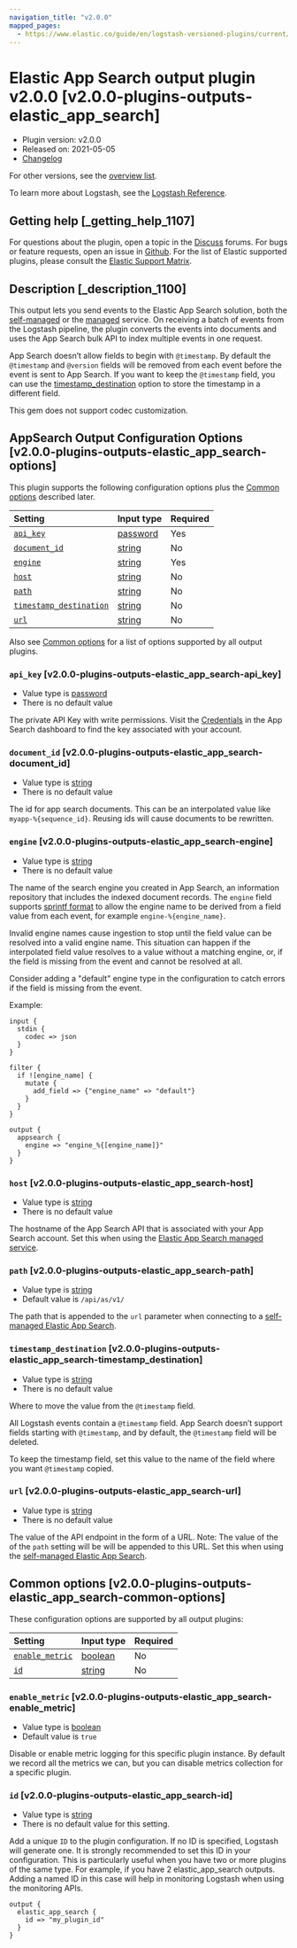```yaml
---
navigation_title: "v2.0.0"
mapped_pages:
  - https://www.elastic.co/guide/en/logstash-versioned-plugins/current/v2.0.0-plugins-outputs-elastic_app_search.html
---
```


# Elastic App Search output plugin v2.0.0 [v2.0.0-plugins-outputs-elastic_app_search]

* Plugin version: v2.0.0
* Released on: 2021-05-05
* [Changelog](https://github.com/logstash-plugins/logstash-integration-elastic_enterprise_search/blob/v2.0.0/CHANGELOG.md)

For other versions, see the [overview list](output-elastic_app_search-index.md).

To learn more about Logstash, see the [Logstash Reference](https://www.elastic.co/guide/en/logstash/current/index.html).

## Getting help [_getting_help_1107]

For questions about the plugin, open a topic in the [Discuss](http://discuss.elastic.co) forums. For bugs or feature requests, open an issue in [Github](https://github.com/logstash-plugins/logstash-output-elastic_app_search). For the list of Elastic supported plugins, please consult the [Elastic Support Matrix](https://www.elastic.co/support/matrix#matrix_logstash_plugins).

## Description [_description_1100]

This output lets you send events to the Elastic App Search solution, both the [self-managed](https://www.elastic.co/downloads/app-search) or the [managed](https://www.elastic.co/cloud/app-search-service) service. On receiving a batch of events from the Logstash pipeline, the plugin converts the events into documents and uses the App Search bulk API to index multiple events in one request.

App Search doesn’t allow fields to begin with `@timestamp`. By default the `@timestamp` and `@version` fields will be removed from each event before the event is sent to App Search. If you want to keep the `@timestamp` field, you can use the [timestamp\_destination](v2-0-0-plugins-outputs-elastic_app_search.md#v2.0.0-plugins-outputs-elastic_app_search-timestamp_destination) option to store the timestamp in a different field.

This gem does not support codec customization.

## AppSearch Output Configuration Options [v2.0.0-plugins-outputs-elastic_app_search-options]

This plugin supports the following configuration options plus the [Common options](v2-0-0-plugins-outputs-elastic_app_search.md#v2.0.0-plugins-outputs-elastic_app_search-common-options) described later.

| Setting | Input type | Required |
| :- | :- | :- |
| [`api_key`](v2-0-0-plugins-outputs-elastic_app_search.md#v2.0.0-plugins-outputs-elastic_app_search-api_key) | [password](/lsr/value-types.md#password) | Yes |
| [`document_id`](v2-0-0-plugins-outputs-elastic_app_search.md#v2.0.0-plugins-outputs-elastic_app_search-document_id) | [string](/lsr/value-types.md#string) | No |
| [`engine`](v2-0-0-plugins-outputs-elastic_app_search.md#v2.0.0-plugins-outputs-elastic_app_search-engine) | [string](/lsr/value-types.md#string) | Yes |
| [`host`](v2-0-0-plugins-outputs-elastic_app_search.md#v2.0.0-plugins-outputs-elastic_app_search-host) | [string](/lsr/value-types.md#string) | No |
| [`path`](v2-0-0-plugins-outputs-elastic_app_search.md#v2.0.0-plugins-outputs-elastic_app_search-path) | [string](/lsr/value-types.md#string) | No |
| [`timestamp_destination`](v2-0-0-plugins-outputs-elastic_app_search.md#v2.0.0-plugins-outputs-elastic_app_search-timestamp_destination) | [string](/lsr/value-types.md#string) | No |
| [`url`](v2-0-0-plugins-outputs-elastic_app_search.md#v2.0.0-plugins-outputs-elastic_app_search-url) | [string](/lsr/value-types.md#string) | No |

Also see [Common options](v2-0-0-plugins-outputs-elastic_app_search.md#v2.0.0-plugins-outputs-elastic_app_search-common-options) for a list of options supported by all output plugins.

### `api_key` [v2.0.0-plugins-outputs-elastic_app_search-api_key]

* Value type is [password](/lsr/value-types.md#password)
* There is no default value

The private API Key with write permissions. Visit the [Credentials](https://app.swiftype.com/as/credentials) in the App Search dashboard to find the key associated with your account.

### `document_id` [v2.0.0-plugins-outputs-elastic_app_search-document_id]

* Value type is [string](/lsr/value-types.md#string)
* There is no default value

The id for app search documents. This can be an interpolated value like `myapp-%{sequence_id}`. Reusing ids will cause documents to be rewritten.

### `engine` [v2.0.0-plugins-outputs-elastic_app_search-engine]

* Value type is [string](/lsr/value-types.md#string)
* There is no default value

The name of the search engine you created in App Search, an information repository that includes the indexed document records. The `engine` field supports [sprintf format](https://www.elastic.co/guide/en/logstash/current/event-dependent-configuration.html#sprintf) to allow the engine name to be derived from a field value from each event, for example `engine-%{engine_name}`.

Invalid engine names cause ingestion to stop until the field value can be resolved into a valid engine name. This situation can happen if the interpolated field value resolves to a value without a matching engine, or, if the field is missing from the event and cannot be resolved at all.

Consider adding a "default" engine type in the configuration to catch errors if the field is missing from the event.

Example:

```
input {
  stdin {
    codec => json
  }
}

filter {
  if ![engine_name] {
    mutate {
      add_field => {"engine_name" => "default"}
    }
  }
}

output {
  appsearch {
    engine => "engine_%{[engine_name]}"
  }
}
```

### `host` [v2.0.0-plugins-outputs-elastic_app_search-host]

* Value type is [string](/lsr/value-types.md#string)
* There is no default value

The hostname of the App Search API that is associated with your App Search account. Set this when using the [Elastic App Search managed service](https://www.elastic.co/cloud/app-search-service).

### `path` [v2.0.0-plugins-outputs-elastic_app_search-path]

* Value type is [string](/lsr/value-types.md#string)
* Default value is `/api/as/v1/`

The path that is appended to the `url` parameter when connecting to a [self-managed Elastic App Search](https://www.elastic.co/downloads/app-search).

### `timestamp_destination` [v2.0.0-plugins-outputs-elastic_app_search-timestamp_destination]

* Value type is [string](/lsr/value-types.md#string)
* There is no default value

Where to move the value from the `@timestamp` field.

All Logstash events contain a `@timestamp` field. App Search doesn’t support fields starting with `@timestamp`, and by default, the `@timestamp` field will be deleted.

To keep the timestamp field, set this value to the name of the field where you want `@timestamp` copied.

### `url` [v2.0.0-plugins-outputs-elastic_app_search-url]

* Value type is [string](/lsr/value-types.md#string)
* There is no default value

The value of the API endpoint in the form of a URL. Note: The value of the of the `path` setting will be will be appended to this URL. Set this when using the [self-managed Elastic App Search](https://www.elastic.co/downloads/app-search).

## Common options [v2.0.0-plugins-outputs-elastic_app_search-common-options]

These configuration options are supported by all output plugins:

| Setting | Input type | Required |
| :- | :- | :- |
| [`enable_metric`](v2-0-0-plugins-outputs-elastic_app_search.md#v2.0.0-plugins-outputs-elastic_app_search-enable_metric) | [boolean](/lsr/value-types.md#boolean) | No |
| [`id`](v2-0-0-plugins-outputs-elastic_app_search.md#v2.0.0-plugins-outputs-elastic_app_search-id) | [string](/lsr/value-types.md#string) | No |

### `enable_metric` [v2.0.0-plugins-outputs-elastic_app_search-enable_metric]

* Value type is [boolean](/lsr/value-types.md#boolean)
* Default value is `true`

Disable or enable metric logging for this specific plugin instance. By default we record all the metrics we can, but you can disable metrics collection for a specific plugin.

### `id` [v2.0.0-plugins-outputs-elastic_app_search-id]

* Value type is [string](/lsr/value-types.md#string)
* There is no default value for this setting.

Add a unique `ID` to the plugin configuration. If no ID is specified, Logstash will generate one. It is strongly recommended to set this ID in your configuration. This is particularly useful when you have two or more plugins of the same type. For example, if you have 2 elastic\_app\_search outputs. Adding a named ID in this case will help in monitoring Logstash when using the monitoring APIs.

```
output {
  elastic_app_search {
    id => "my_plugin_id"
  }
}
```
